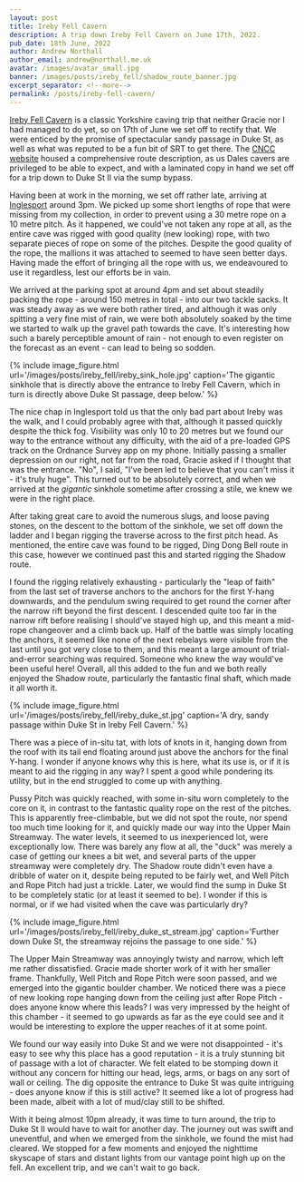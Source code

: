 ```yaml
---
layout: post
title: Ireby Fell Cavern
description: A trip down Ireby Fell Cavern on June 17th, 2022.
pub_date: 18th June, 2022
author: Andrew Northall
author_email: andrew@northall.me.uk
avatar: /images/avatar_small.jpg
banner: /images/posts/ireby_fell/shadow_route_banner.jpg
excerpt_separator: <!--more-->
permalink: /posts/ireby-fell-cavern/
---
```


[Ireby Fell Cavern][1] is a classic Yorkshire caving trip that neither Gracie nor I had managed to do yet, so on 17th of June we set off to rectify that. We were enticed by the promise of spectacular sandy passage in Duke St, as well as what was reputed to be a fun bit of SRT to get there. The [CNCC website][2] housed a comprehensive route description, as us Dales cavers are privileged to be able to expect, and with a laminated copy in hand we set off for a trip down to Duke St II via the sump bypass.

Having been at work in the morning, we set off rather late, arriving at [Inglesport][3] around 3pm. We picked up some short lengths of rope that were missing from my collection, in order to prevent using a 30 metre rope on a 10 metre pitch. As it happened, we could've not taken any rope at all, as the entire cave was rigged with good quality (new looking) rope, with two separate pieces of rope on some of the pitches. Despite the good quality of the rope, the mallions it was attached to seemed to have seen better days. Having made the effort of bringing all the rope with us, we endeavoured to use it regardless, lest our efforts be in vain.

<!--more-->

We arrived at the parking spot at around 4pm and set about steadily packing the rope - around 150 metres in total - into our two tackle sacks. It was steady away as we were both rather tired, and although it was only spitting a very fine mist of rain, we were both absolutely soaked by the time we started to walk up the gravel path towards the cave. It's interesting how such a barely perceptible amount of rain - not enough to even register on the forecast as an event - can lead to being so sodden.

{% include image_figure.html url='/images/posts/ireby_fell/ireby_sink_hole.jpg' caption='The gigantic sinkhole that is directly above the entrance to Ireby Fell Cavern, which in turn is directly above Duke St passage, deep below.' %}

The nice chap in Inglesport told us that the only bad part about Ireby was the walk, and I could probably agree with that, although it passed quickly despite the thick fog. Visibility was only 10 to 20 metres but we found our way to the entrance without any difficulty, with the aid of a pre-loaded GPS track on the Ordnance Survey app on my phone. Initially passing a smaller depression on our right, not far from the road, Gracie asked if I thought that was the entrance. "No", I said, "I've been led to believe that you can't miss it - it's truly huge". This turned out to be absolutely correct, and when we arrived at the *gigantic* sinkhole sometime after crossing a stile, we knew we were in the right place.

After taking great care to avoid the numerous slugs, and loose paving stones, on the descent to the bottom of the sinkhole, we set off down the ladder and I began rigging the traverse across to the first pitch head. As mentioned, the entire cave was found to be rigged, Ding Dong Bell route in this case, however we continued past this and started rigging the Shadow route. 

I found the rigging relatively exhausting - particularly the "leap of faith" from the last set of traverse anchors to the anchors for the first Y-hang downwards, and the pendulum swing required to get round the corner after the narrow rift beyond the first descent. I descended quite too far in the narrow rift before realising I should've stayed high up, and this meant a mid-rope changeover and a climb back up. Half of the battle was simply locating the anchors, it seemed like none of the next rebelays were visible from the last until you got very close to them, and this meant a large amount of trial-and-error searching was required. Someone who knew the way would've been useful here! Overall, all this added to the fun and we both really enjoyed the Shadow route, particularly the fantastic final shaft, which made it all worth it.

{% include image_figure.html url='/images/posts/ireby_fell/ireby_duke_st.jpg' caption='A dry, sandy passage within Duke St in Ireby Fell Cavern.' %}

There was a piece of in-situ tat, with lots of knots in it, hanging down from the roof with its tail end floating around just above the anchors for the final Y-hang. I wonder if anyone knows why this is here, what its use is, or if it is meant to aid the rigging in any way? I spent a good while pondering its utility, but in the end struggled to come up with anything.

Pussy Pitch was quickly reached, with some in-situ worn completely to the core on it, in contrast to the fantastic quality rope on the rest of the pitches. This is apparently free-climbable, but we did not spot the route, nor spend too much time looking for it, and quickly made our way into the Upper Main Streamway. The water levels, it seemed to us inexperienced lot, were exceptionally low. There was barely any flow at all, the "duck" was merely a case of getting our knees a bit wet, and several parts of the upper streamway were completely dry. The Shadow route didn't even have a dribble of water on it, despite being reputed to be fairly wet, and Well Pitch and Rope Pitch had just a trickle. Later, we would find the sump in Duke St to be completely static (or at least it seemed to be). I wonder if this is normal, or if we had visited when the cave was particularly dry?

{% include image_figure.html url='/images/posts/ireby_fell/ireby_duke_st_stream.jpg' caption='Further down Duke St, the streamway rejoins the passage to one side.' %}

The Upper Main Streamway was annoyingly twisty and narrow, which left me rather dissatisfied. Gracie made shorter work of it with her smaller frame. Thankfully, Well Pitch and Rope Pitch were soon passed, and we emerged into the gigantic boulder chamber. We noticed there was a piece of new looking rope hanging down from the ceiling just after Rope Pitch - does anyone know where this leads? I was very impressed by the height of this chamber - it seemed to go upwards as far as the eye could see and it would be interesting to explore the upper reaches of it at some point.

We found our way easily into Duke St and we were not disappointed - it's easy to see why this place has a good reputation - it is a truly stunning bit of passage with a lot of character. We felt elated to be stomping down it without any concern for hitting our head, legs, arms, or bags on any sort of wall or ceiling. The dig opposite the entrance to Duke St was quite intriguing - does anyone know if this is still active? It seemed like a lot of progress had been made, albeit with a lot of mud/clay still to be shifted.

With it being almost 10pm already, it was time to turn around, the trip to Duke St II would have to wait for another day. The journey out was swift and uneventful, and when we emerged from the sinkhole, we found the mist had cleared. We stopped for a few moments and enjoyed the nighttime skyscape of stars and distant lights from our vantage point high up on the fell. An excellent trip, and we can't wait to go back.


[1]: https://en.wikipedia.org/wiki/Ireby_Fell_Cavern    "Wikipedia: Ireby Fell Cavern"
[2]: https://cncc.org.uk/cave/ireby-fell-cavern         "CNCC: Ireby Fell Cavern"
[3]: https://www.inglesport.com/                        "Inglesport website"
